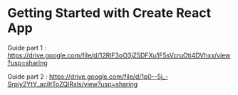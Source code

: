 # Getting Started with Create React App

Guide part 1 : https://drive.google.com/file/d/12RlF3oO3jZ5DFXu1F5sVcruOti4DVhxx/view?usp=sharing 

Guide part 2 : https://drive.google.com/file/d/1p0--5j_-Srpiy2YtY_aciItToZQIRxls/view?usp=sharing


